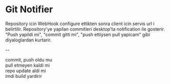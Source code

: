 Git Notifier
=====

Repository icin WebHook configure ettikten sonra client icin servis url i belirtilir. Repository'ye yapilan commitleri desktop'ta notification ile gosterir. "Push yapildi mi", "commit gitti mi", "push ettiysen pull yapicam" gibi diyaloglardan kurtarir.


--

commit, push oldu mu  
pull etmeyen kaldi mi  
repo update aldi mi  
imdi build yardirir  
